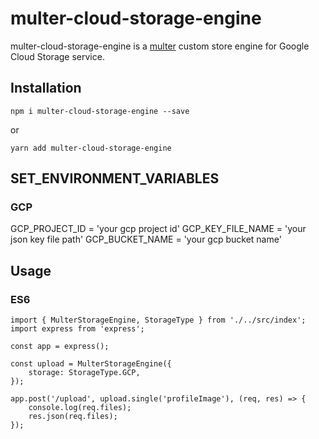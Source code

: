 # multer-cloud-storage-engine

multer-cloud-storage-engine is a [multer](https://github.com/expressjs/multer) custom store engine for Google Cloud Storage service.

## Installation

    npm i multer-cloud-storage-engine --save

or

    yarn add multer-cloud-storage-engine

## SET_ENVIRONMENT_VARIABLES

### GCP

GCP_PROJECT_ID = 'your gcp project id'
GCP_KEY_FILE_NAME = 'your json key file path'
GCP_BUCKET_NAME = 'your gcp bucket name'

## Usage

### ES6

    import { MulterStorageEngine, StorageType } from './../src/index';
    import express from 'express';

    const app = express();

    const upload = MulterStorageEngine({
        storage: StorageType.GCP,
    });

    app.post('/upload', upload.single('profileImage'), (req, res) => {
        console.log(req.files);
        res.json(req.files);
    });

